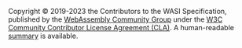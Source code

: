 Copyright © 2019-2023 the Contributors to the WASI Specification, published
by the [WebAssembly Community Group][cg] under the
[W3C Community Contributor License Agreement (CLA)][cla]. A human-readable
[summary][summary] is available.

[cg]: https://www.w3.org/community/webassembly/
[cla]: https://www.w3.org/community/about/agreements/cla/
[summary]: https://www.w3.org/community/about/agreements/cla-deed/
